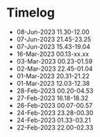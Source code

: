 # Timelog

- 08-Jun-2023 11.30-12.00
- 07-Jun-2023 21.45-23.25
- 07-Jun-2023 15.43-19.04
- 16-Mar-2023 00.13-xx.xx
- 03-Mar-2023 00.23-01.59
- 02-Mar-2023 22.45-01.04
- 01-Mar-2023 20.31-21.22
- 01-Mar-2023 12.03-12.38
- 28-Feb-2023 00.20-04.53
- 27-Feb-2023 16.18-18.32
- 26-Feb-2023 00.07-00.57
- 24-Feb-2023 23.28-00.30
- 24-Feb-2023 01.33-03.21
- 22-Feb-2023 22.00-02.33

